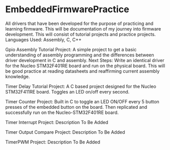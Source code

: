 # EmbeddedFirmwarePractice
All drivers that have been developed for the purpose of practicing and learning firmware. 
This will be documentation of my journey into firmware development. This will consist of tutorial projects and practice projects.
Languages Used: Assembly, C, C++

Gpio Assembly Tutorial Project: A simple project to get a basic understanding of assembly programming and the differences between driver development in C and assembly. Next Steps: Write an identical driver for the Nucleo STM32F401RE board and run on the physical board. This will be good practice at reading datasheets and reaffirming current assembly knowledge. 

Timer Delay Tutorial Project: A C based project designed for the Nucleo STM32F411RE board. Toggles an LED on/off every second.

Timer Counter Project: Built in C to toggle an LED ON/OFF every 5 button presses of the embedded button on the board. Then replicated and successfully run on the Nucleo-STM32F401RE board.

Timer Interrupt Project: Description To Be Added

Timer Output Compare Project: Description To Be Added

TimerPWM Project: Description To Be Added
